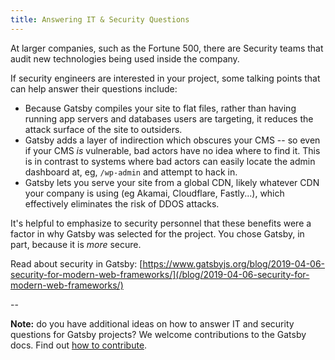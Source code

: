 ```yaml
---
title: Answering IT & Security Questions
---
```


At larger companies, such as the Fortune 500, there are Security teams that audit new technologies being used inside the company.

If security engineers are interested in your project, some talking points that can help answer their questions include:

- Because Gatsby compiles your site to flat files, rather than having running app servers and databases users are targeting, it reduces the attack surface of the site to outsiders.
- Gatsby adds a layer of indirection which obscures your CMS -- so even if your CMS *is* vulnerable, bad actors have no idea where to find it. This is in contrast to systems where bad actors can easily locate the admin dashboard at, eg, `/wp-admin` and attempt to hack in.
- Gatsby lets you serve your site from a global CDN, likely whatever CDN your company is using (eg Akamai, Cloudflare, Fastly...), which effectively eliminates the risk of DDOS attacks.

It's helpful to emphasize to security personnel that these benefits were a factor in why Gatsby was selected for the project. You chose Gatsby, in part, because it is *more* secure.

Read about security in Gatsby: [https://www.gatsbyjs.org/blog/2019-04-06-security-for-modern-web-frameworks/](/blog/2019-04-06-security-for-modern-web-frameworks/)

--

**Note:** do you have additional ideas on how to answer IT and security questions for Gatsby projects? We welcome contributions to the Gatsby docs. Find out [how to contribute](/contributing/docs-contributions/).
